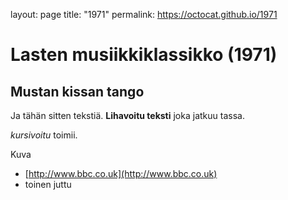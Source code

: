layout: page
title: "1971"
permalink: https://octocat.github.io/1971

# Lasten musiikkiklassikko (1971)

## Mustan kissan tango


Ja tähän sitten tekstiä. **Lihavoitu teksti** joka jatkuu tassa.

*kursivoitu* toimii.

Kuva



* [http://www.bbc.co.uk](http://www.bbc.co.uk)
* toinen juttu






